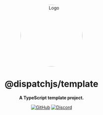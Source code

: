 <div align="center">

<img src="https://cdn.discordapp.com/icons/499932831879921675/6b046d1b0360c1cc1307b0928db729f4.jpg" alt="Logo" width="200px" height="200px" style="border-radius:50%"/>

# @dispatchjs/template

**A TypeScript template project.**

[![GitHub](https://img.shields.io/github/license/dispatchjs/template)](https://github.com/dispatchjs/template/blob/main/LICENSE)
[![Discord](https://discordapp.com/api/guilds/499932831879921675/embed.png)](https://discord.gg/YtVEPYQFNv)

</div>
